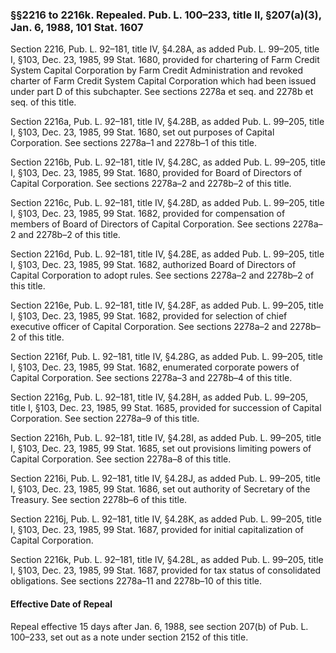 ### §§2216 to 2216k. Repealed. Pub. L. 100–233, title II, §207(a)(3), Jan. 6, 1988, 101 Stat. 1607 ###

Section 2216, Pub. L. 92–181, title IV, §4.28A, as added Pub. L. 99–205, title I, §103, Dec. 23, 1985, 99 Stat. 1680, provided for chartering of Farm Credit System Capital Corporation by Farm Credit Administration and revoked charter of Farm Credit System Capital Corporation which had been issued under part D of this subchapter. See sections 2278a et seq. and 2278b et seq. of this title.

Section 2216a, Pub. L. 92–181, title IV, §4.28B, as added Pub. L. 99–205, title I, §103, Dec. 23, 1985, 99 Stat. 1680, set out purposes of Capital Corporation. See sections 2278a–1 and 2278b–1 of this title.

Section 2216b, Pub. L. 92–181, title IV, §4.28C, as added Pub. L. 99–205, title I, §103, Dec. 23, 1985, 99 Stat. 1680, provided for Board of Directors of Capital Corporation. See sections 2278a–2 and 2278b–2 of this title.

Section 2216c, Pub. L. 92–181, title IV, §4.28D, as added Pub. L. 99–205, title I, §103, Dec. 23, 1985, 99 Stat. 1682, provided for compensation of members of Board of Directors of Capital Corporation. See sections 2278a–2 and 2278b–2 of this title.

Section 2216d, Pub. L. 92–181, title IV, §4.28E, as added Pub. L. 99–205, title I, §103, Dec. 23, 1985, 99 Stat. 1682, authorized Board of Directors of Capital Corporation to adopt rules. See sections 2278a–2 and 2278b–2 of this title.

Section 2216e, Pub. L. 92–181, title IV, §4.28F, as added Pub. L. 99–205, title I, §103, Dec. 23, 1985, 99 Stat. 1682, provided for selection of chief executive officer of Capital Corporation. See sections 2278a–2 and 2278b–2 of this title.

Section 2216f, Pub. L. 92–181, title IV, §4.28G, as added Pub. L. 99–205, title I, §103, Dec. 23, 1985, 99 Stat. 1682, enumerated corporate powers of Capital Corporation. See sections 2278a–3 and 2278b–4 of this title.

Section 2216g, Pub. L. 92–181, title IV, §4.28H, as added Pub. L. 99–205, title I, §103, Dec. 23, 1985, 99 Stat. 1685, provided for succession of Capital Corporation. See section 2278a–9 of this title.

Section 2216h, Pub. L. 92–181, title IV, §4.28I, as added Pub. L. 99–205, title I, §103, Dec. 23, 1985, 99 Stat. 1685, set out provisions limiting powers of Capital Corporation. See section 2278a–8 of this title.

Section 2216i, Pub. L. 92–181, title IV, §4.28J, as added Pub. L. 99–205, title I, §103, Dec. 23, 1985, 99 Stat. 1686, set out authority of Secretary of the Treasury. See section 2278b–6 of this title.

Section 2216j, Pub. L. 92–181, title IV, §4.28K, as added Pub. L. 99–205, title I, §103, Dec. 23, 1985, 99 Stat. 1687, provided for initial capitalization of Capital Corporation.

Section 2216k, Pub. L. 92–181, title IV, §4.28L, as added Pub. L. 99–205, title I, §103, Dec. 23, 1985, 99 Stat. 1687, provided for tax status of consolidated obligations. See sections 2278a–11 and 2278b–10 of this title.

#### Effective Date of Repeal ####

Repeal effective 15 days after Jan. 6, 1988, see section 207(b) of Pub. L. 100–233, set out as a note under section 2152 of this title.